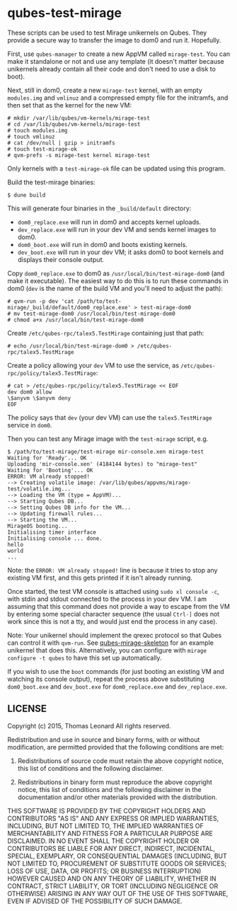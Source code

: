 qubes-test-mirage
=================

These scripts can be used to test Mirage unikernels on Qubes. They
provide a secure way to transfer the image to dom0 and run it. Hopefully.

First, use `qubes-manager` to create a new AppVM called `mirage-test`.
You can make it standalone or not and use any template (it doesn't matter
because unikernels already contain all their code and don't need to use a disk
to boot).

Next, still in dom0, create a new `mirage-test` kernel, with an empty `modules.img` and `vmlinuz` and a compressed empty file for the initramfs, and then set that as the kernel for the new VM:

    # mkdir /var/lib/qubes/vm-kernels/mirage-test
    # cd /var/lib/qubes/vm-kernels/mirage-test
    # touch modules.img
    # touch vmlinuz
    # cat /dev/null | gzip > initramfs
    # touch test-mirage-ok
    # qvm-prefs -s mirage-test kernel mirage-test

Only kernels with a `test-mirage-ok` file can be updated using this program.

Build the test-mirage binaries:

    $ dune build

This will generate four binaries in the `_build/default` directory:

- `dom0_replace.exe` will run in dom0 and accepts kernel uploads.
- `dev_replace.exe` will run in your dev VM and sends kernel images to dom0.
- `dom0_boot.exe` will run in dom0 and boots existing kernels.
- `dev_boot.exe` will run in your dev VM; it asks dom0 to boot kernels and displays their console output.

Copy `dom0_replace.exe` to dom0 as `/usr/local/bin/test-mirage-dom0` (and make it executable).
The easiest way to do this is to run these commands in dom0 (`dev` is the name of the build VM
and you'll need to adjust the path):

    # qvm-run -p dev 'cat /path/to/test-mirage/_build/default/dom0_replace.exe' > test-mirage-dom0
    # mv test-mirage-dom0 /usr/local/bin/test-mirage-dom0
    # chmod a+x /usr/local/bin/test-mirage-dom0

Create `/etc/qubes-rpc/talex5.TestMirage` containing just that path:

    # echo /usr/local/bin/test-mirage-dom0 > /etc/qubes-rpc/talex5.TestMirage

Create a policy allowing your `dev` VM to use the service, as `/etc/qubes-rpc/policy/talex5.TestMirage`:

    # cat > /etc/qubes-rpc/policy/talex5.TestMirage << EOF
    dev dom0 allow
    \$anyvm	\$anyvm	deny
    EOF

The policy says that `dev` (your dev VM) can use the `talex5.TestMirage` service in `dom0`.

Then you can test any Mirage image with the `test-mirage` script, e.g.

    $ /path/to/test-mirage/test-mirage mir-console.xen mirage-test
    Waiting for 'Ready'... OK
    Uploading 'mir-console.xen' (4184144 bytes) to "mirage-test"
    Waiting for 'Booting'... OK
    ERROR: VM already stopped!
    --> Creating volatile image: /var/lib/qubes/appvms/mirage-test/volatile.img...
    --> Loading the VM (type = AppVM)...
    --> Starting Qubes DB...
    --> Setting Qubes DB info for the VM...
    --> Updating firewall rules...
    --> Starting the VM...
    MirageOS booting...
    Initialising timer interface
    Initialising console ... done.
    hello
    world
    ...

Note: the `ERROR: VM already stopped!` line is because it tries to stop any existing VM first, and this gets printed if it isn't already running.

Once started, the test VM console is attached using `sudo xl console -c`, with stdin and stdout connected to the process in your dev VM.
I am assuming that this command does not provide a way to escape from the VM by entering some special character sequence (the usual `Ctrl-]` does not work since this is not a tty, and would just end the process in any case).

Note: Your unikernel should implement the qrexec protocol so that Qubes can control it with `qvm-run`. See [qubes-mirage-skeleton][] for an example unikernel that does this. Alternatively, you can configure with `mirage configure -t qubes` to have this set up automatically.

If you wish to use the `boot` commands (for just booting an existing VM and watching its console output), repeat the process above substituting `dom0_boot.exe` and `dev_boot.exe` for `dom0_replace.exe` and `dev_replace.exe`.


LICENSE
-------

Copyright (c) 2015, Thomas Leonard
All rights reserved.

Redistribution and use in source and binary forms, with or without modification, are permitted provided that the following conditions are met:

1. Redistributions of source code must retain the above copyright notice, this list of conditions and the following disclaimer.

2. Redistributions in binary form must reproduce the above copyright notice, this list of conditions and the following disclaimer in the documentation and/or other materials provided with the distribution.

THIS SOFTWARE IS PROVIDED BY THE COPYRIGHT HOLDERS AND CONTRIBUTORS "AS IS" AND ANY EXPRESS OR IMPLIED WARRANTIES, INCLUDING, BUT NOT LIMITED TO, THE IMPLIED WARRANTIES OF MERCHANTABILITY AND FITNESS FOR A PARTICULAR PURPOSE ARE DISCLAIMED. IN NO EVENT SHALL THE COPYRIGHT HOLDER OR CONTRIBUTORS BE LIABLE FOR ANY DIRECT, INDIRECT, INCIDENTAL, SPECIAL, EXEMPLARY, OR CONSEQUENTIAL DAMAGES (INCLUDING, BUT NOT LIMITED TO, PROCUREMENT OF SUBSTITUTE GOODS OR SERVICES; LOSS OF USE, DATA, OR PROFITS; OR BUSINESS INTERRUPTION) HOWEVER CAUSED AND ON ANY THEORY OF LIABILITY, WHETHER IN CONTRACT, STRICT LIABILITY, OR TORT (INCLUDING NEGLIGENCE OR OTHERWISE) ARISING IN ANY WAY OUT OF THE USE OF THIS SOFTWARE, EVEN IF ADVISED OF THE POSSIBILITY OF SUCH DAMAGE.

[qubes-mirage-skeleton]: https://github.com/talex5/qubes-mirage-skeleton
